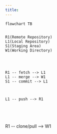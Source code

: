 ```yaml
---
title:
---
```


```mermaid
flowchart TB


R1(Remote Repository)
L1(Local Repository)
S1(Staging Area)
W1(Working Directory)




R1 -- fetch --> L1
L1 -- merge --> W1
S1 -- commit --> L1



L1 -- push --> R1





```
R1 -- clone/pull --> W1